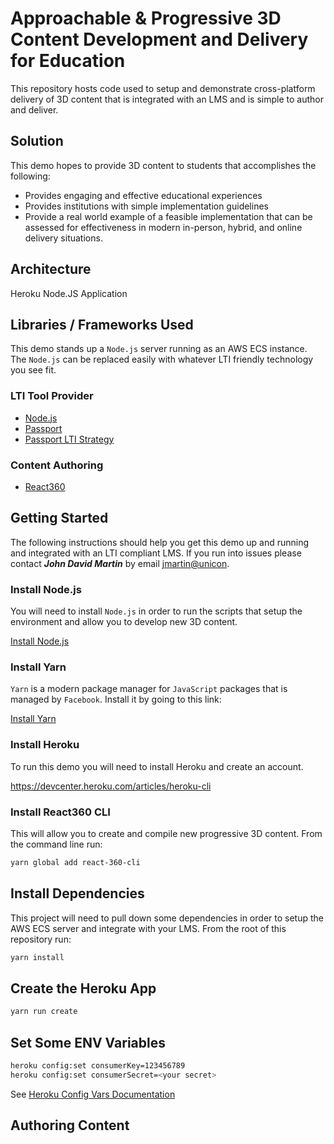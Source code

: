 # Approachable & Progressive 3D Content Development and Delivery for Education

This repository hosts code used to setup and demonstrate cross-platform delivery of 3D content that is integrated with an LMS and is simple to author and deliver.

## Solution

This demo hopes to provide 3D content to students that accomplishes the following:

- Provides engaging and effective educational experiences
- Provides institutions with simple implementation guidelines
- Provide a real world example of a feasible implementation that can be assessed for effectiveness in modern in-person, hybrid, and online delivery situations.

## Architecture

Heroku Node.JS Application

## Libraries / Frameworks Used

This demo stands up a `Node.js` server running as an AWS ECS instance. The `Node.js` can be replaced easily with whatever LTI friendly technology you see fit.

### LTI Tool Provider

- [Node.js](https://nodejs.org/en/)
- [Passport](http://www.passportjs.org/)
- [Passport LTI Strategy](http://www.passportjs.org/packages/passport-lti/)


### Content Authoring

- [React360](https://facebook.github.io/react-360/)

## Getting Started

The following instructions should help you get this demo up and running and integrated with an LTI compliant LMS. If you run into issues please contact ***John David Martin*** by email [jmartin@unicon](jmartin@unicon.net).

### Install Node.js

You will need to install `Node.js` in order to run the scripts that setup the environment and allow you to develop new 3D content.

[Install Node.js](https://nodejs.org/en/download/)

### Install Yarn

`Yarn` is a modern package manager for `JavaScript` packages that is managed by `Facebook`. Install it by going to this link:

[Install Yarn](https://yarnpkg.com/lang/en/docs/install)

### Install Heroku

To run this demo you will need to install Heroku and create an account.

https://devcenter.heroku.com/articles/heroku-cli

### Install React360 CLI

This will allow you to create and compile new progressive 3D content. From the command line run:

```bash
yarn global add react-360-cli
```

## Install Dependencies

This project will need to pull down some dependencies in order to setup the AWS ECS server and integrate with your LMS. From the root of this repository run:

```bash
yarn install
```

## Create the Heroku App

```bash
yarn run create
```

## Set Some ENV Variables

```bash
heroku config:set consumerKey=123456789
heroku config:set consumerSecret=<your secret>
```

See [Heroku Config Vars Documentation](https://devcenter.heroku.com/articles/config-vars)

## Authoring Content


